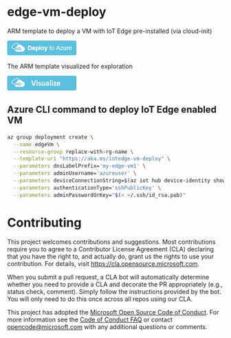 # edge-vm-deploy
ARM template to deploy a VM with IoT Edge pre-installed (via cloud-init)

<a href="https://portal.azure.com/#create/Microsoft.Template/uri/https%3A%2F%2Fraw.githubusercontent.com%2Fazure%2Fiotedge-vm-deploy%2Fms-learn%2FedgeDeploy.json" target="_blank">
    <img src="https://raw.githubusercontent.com/Azure/azure-quickstart-templates/master/1-CONTRIBUTION-GUIDE/images/deploytoazure.png" />
</a>

The ARM template visualized for exploration

<a href="http://armviz.io/#/?load=https%3A%2F%2Fraw.githubusercontent.com%2Fazure%2Fiotedge-vm-deploy%2Fmaster%2FedgeDeploy.json" target="_blank">
    <img src="https://raw.githubusercontent.com/Azure/azure-quickstart-templates/master/1-CONTRIBUTION-GUIDE/images/visualizebutton.png" /></a>

## Azure CLI command to deploy IoT Edge enabled VM

```bash
az group deployment create \
  --name edgeVm \
  --resource-group replace-with-rg-name \
  --template-uri "https://aka.ms/iotedge-vm-deploy" \
  --parameters dnsLabelPrefix='my-edge-vm1' \
  --parameters adminUsername='azureuser' \
  --parameters deviceConnectionString=$(az iot hub device-identity show-connection-string --device-id replace-with-device-name --hub-name replace-with-hub-name -o tsv) \
  --parameters authenticationType='sshPublicKey' \
  --parameters adminPasswordOrKey="$(< ~/.ssh/id_rsa.pub)"
```

# Contributing

This project welcomes contributions and suggestions.  Most contributions require you to agree to a
Contributor License Agreement (CLA) declaring that you have the right to, and actually do, grant us
the rights to use your contribution. For details, visit https://cla.opensource.microsoft.com.

When you submit a pull request, a CLA bot will automatically determine whether you need to provide
a CLA and decorate the PR appropriately (e.g., status check, comment). Simply follow the instructions
provided by the bot. You will only need to do this once across all repos using our CLA.

This project has adopted the [Microsoft Open Source Code of Conduct](https://opensource.microsoft.com/codeofconduct/).
For more information see the [Code of Conduct FAQ](https://opensource.microsoft.com/codeofconduct/faq/) or
contact [opencode@microsoft.com](mailto:opencode@microsoft.com) with any additional questions or comments.
